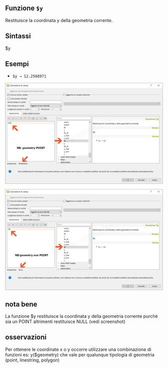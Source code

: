 ## Funzione `$y`

Restituisce la coordinata y della geometria corrente.

## Sintassi

$y

## Esempi

* `$y → 12.2568971`

![](/img/geometria/_y/_y1.png)

![](/img/geometria/_y/_y2.png)

## nota bene

La funzione $y restituisce la coordinata y della geometria corrente purchè sia un POINT altrimenti restituisce NULL (vedi screenshot)

## osservazioni

Per ottenere le coordinate x o y occorre utilizzare una combinazione di funzioni es: y($geometry) che vale per qualunque tipologia di geometria (point, linestring, polygon)